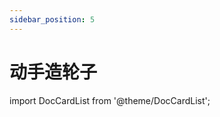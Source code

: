 ```yaml
---
sidebar_position: 5
---
```


# 动手造轮子

import DocCardList from '@theme/DocCardList';

<DocCardList />
